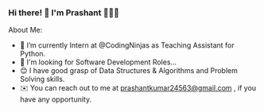### Hi there! 👋 I'm Prashant 👨🏻‍💻

<!-- **mrprashantkumar/mrprashantkumar** is a ✨ _special_ ✨ repository because its `README.md` (this file) appears on your GitHub profile. -->

About Me:

- 🔭 I’m currently Intern at @CodingNinjas as Teaching Assistant for Python.
- 🔎 I'm looking for Software Development Roles...
- 😊 I have good grasp of Data Structures & Algorithms and Problem Solving skills.
- ✉️ You can reach out to me at prashantkumar24563@gmail.com , if you have any opportunity.
